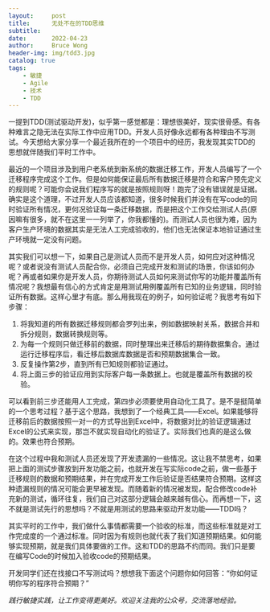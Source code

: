 ```yaml
---
layout:     post
title:      无处不在的TDD思维
subtitle:   
date:       2022-04-23
author:     Bruce Wong
header-img: img/tdd3.jpg
catalog: true
tags:
    - 敏捷
    - Agile
    - 技术
    - TDD
---
```


一提到TDD(测试驱动开发)，似乎第一感觉都是：理想很美好，现实很骨感。有各种难言之隐无法在实际工作中应用TDD。开发人员好像永远都有各种理由不写测试。今天想给大家分享一个最近我所在的一个项目中的经历，我发现其实TDD的思想就伴随我们平时工作中。  

最近的一个项目涉及到用户老系统到新系统的数据迁移工作，开发人员编写了一个迁移程序完成这个工作。但是如何能保证最后所有数据迁移是符合和客户预先定义的规则呢？可能你会说我们程序写的就是按照规则呀！跑完了没有错误就是证据。确实是这个道理，不过开发人员应该都知道，很多时候我们并没有在写code的同时验证所有情况，更何况验证每一条迁移数据，而是把这个工作交给测试人员(原因嘛有很多，就不在这里一一列举了，你我都懂的)。而测试人员也很为难，因为客户生产环境的数据其实是无法人工完成验收的，他们也无法保证本地验证通过生产环境就一定没有问题。  

其实我们可以想一下，如果自己是测试人员而不是开发人员，如何应对这种情况呢？或者说没有测试人员配合你，必须自己完成开发和测试的场景，你该如何办呢？再或者如果你是开发人员，你期待测试人员如何来测试你写的功能并覆盖所有情况呢？我想最有信心的方式肯定是用测试用例覆盖所有已知的业务逻辑，同时验证所有数据。这样心里才有底。那么用我现在的例子，如何验证呢？我思考有如下步骤：  
1. 将我知道的所有数据迁移规则都会罗列出来，例如数据映射关系，数据合并和拆分规则，数据转换规则等。  
2. 为每一个规则只做迁移前的数据，同时整理出来迁移后的期待数据集合。通过运行迁移程序后，看迁移后数据库数据是否和预期数据集合一致。  
3. 反复操作第2步，直到所有已知规则都验证通过。  
4. 将上面三步的验证应用到实际客户每一条数据上。也就是覆盖所有数据的校验。  

可以看到前三步还能用人工完成，第四步必须要使用自动化工具了。是不是挺简单的一个思考过程？基于这个思路，我想到了一个经典工具——Excel。如果能够将迁移前后的数据按照一对一的方式导出到Excel中，将数据对比的验证逻辑通过Excel的公式来实现，那岂不就实现自动化的验证了。实际我们也真的是这么做的。效果也符合预期。  

在这个过程中我和测试人员还发现了开发遗漏的一些情况。这让我不禁思考，如果把上面的测试步骤放到开发功能之前，也就开发在写实际code之前，做一些基于迁移规则的数据和预期结果，并在完成开发工作后验证是否结果符合预期。这样这种遗漏规则的情况可能会更早被发现。而随着新的情况被发现，配合修改code补充新的测试，循环往复，我们自己对这部分逻辑会越来越有信心。而再想一下，这不就是测试先行的思想吗？不就是用测试的思路来驱动开发功能——TDD吗？  

其实平时的工作中，我们做什么事情都需要一个验收的标准，而这些标准就是对工作完成度的一个通过标准。同时因为有规则也就代表了我们知道预期结果。如何能够实现预期，就是我们具体要做的工作。这和TDD的思路不约而同。我们只是要在编写Code的时候加入验收code的预期结果。  

开发同学们还在找接口不写测试吗？想想我下面这个问题你如何回答：“你如何证明你写的程序符合预期？”  
 
*践行敏捷实践，让工作变得更美好。欢迎关注我的公众号，交流落地经验。*  
